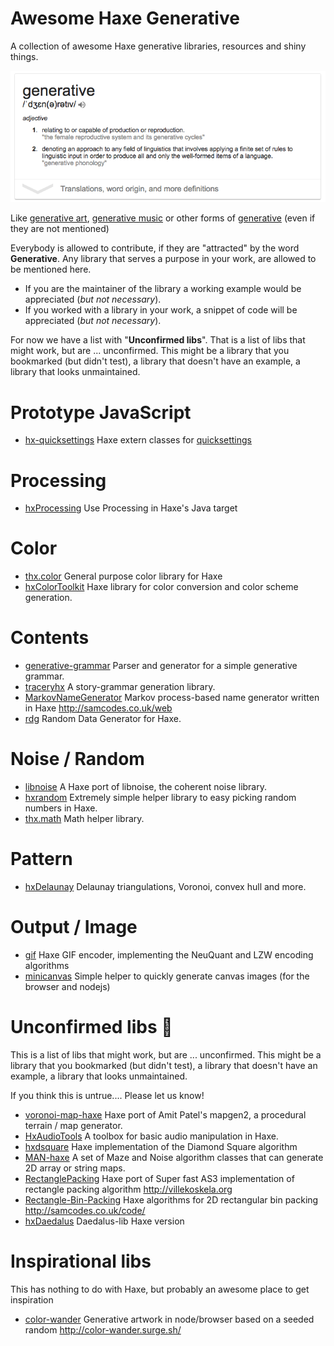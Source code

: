 # Awesome Haxe Generative
A collection of awesome Haxe generative libraries, resources and shiny things.


[![](img/generative.png)](https://en.wikipedia.org/wiki/Generative)


Like [generative art](https://en.wikipedia.org/wiki/Generative_art), [generative music](https://en.wikipedia.org/wiki/Generative_music) or other forms of [generative](https://en.wikipedia.org/wiki/Generative) (even if they are not mentioned)


Everybody is allowed to contribute, if they are "attracted" by the word **Generative**.
Any library that serves a purpose in your work, are allowed to be mentioned here.  

- If you are the maintainer of the library a working example would be appreciated (*but not necessary*).  
- If you worked with a library in your work, a snippet of code will be appreciated (*but not necessary*).  

For now we have a list with "**Unconfirmed libs**". That is a list of libs that might work, but are ... unconfirmed. This might be a library that you bookmarked (but didn't test), a library that doesn't have an example, a library that looks unmaintained.

# Prototype JavaScript

- [hx-quicksettings](https://github.com/markknol/hx-quicksettings) Haxe extern classes for [quicksettings](https://github.com/bit101/quicksettings)

# Processing 

- [hxProcessing](https://github.com/andyli/hxProcessing) Use Processing in Haxe's Java target

# Color

- [thx.color](https://github.com/fponticelli/thx.color) General purpose color library for Haxe
- [hxColorToolkit](https://github.com/andyli/hxColorToolkit) Haxe library for color conversion and color scheme generation.

# Contents

- [generative-grammar](https://github.com/anissen/generative-grammar) Parser and generator for a simple generative grammar. 
- [traceryhx](https://github.com/chiguire/traceryhx) A story-grammar generation library.
- [MarkovNameGenerator](https://github.com/Tw1ddle/MarkovNameGenerator) Markov process-based name generator written in Haxe <http://samcodes.co.uk/web>
- [rdg](https://github.com/fponticelli/rdg) Random Data Generator for Haxe.

# Noise / Random

- [libnoise](https://github.com/memilian/libnoise) A Haxe port of libnoise, the coherent noise library. 
- [hxrandom](https://github.com/jasononeil/hxrandom) Extremely simple helper library to easy picking random numbers in Haxe.
- [thx.math](https://github.com/fponticelli/thx.math) Math helper library.

# Pattern

- [hxDelaunay](https://github.com/azrafe7/hxDelaunay) Delaunay triangulations, Voronoi, convex hull and more. 

# Output / Image

 - [gif](https://github.com/snowkit/gif) Haxe GIF encoder, implementing the NeuQuant and LZW encoding algorithms
 - [minicanvas](https://github.com/fponticelli/minicanvas) Simple helper to quickly generate canvas images (for the browser and nodejs)


# Unconfirmed libs 🤔

This is a list of libs that might work, but are ... unconfirmed. This might be a library that you bookmarked (but didn't test), a library that doesn't have an example, a library that looks unmaintained.

If you think this is untrue.... Please let us know!


 - [voronoi-map-haxe](https://github.com/rjanicek/voronoi-map-haxe) Haxe port of Amit Patel's mapgen2, a procedural terrain / map generator.
 - [HxAudioTools](https://github.com/cambiata/HxAudioTools) A toolbox for basic audio manipulation in Haxe.
 - [hxdsquare](https://github.com/degrav/hxdsquare) Haxe implementation of the Diamond Square algorithm
 - [MAN-haxe](https://github.com/gamepopper/MAN-Haxe) A set of Maze and Noise algorithm classes that can generate 2D array or string maps.
- [RectanglePacking](https://github.com/jarkkosyrjala/RectanglePacking.hx) Haxe port of Super fast AS3 implementation of rectangle packing algorithm <http://villekoskela.org>
- [Rectangle-Bin-Packing](https://github.com/Tw1ddle/Rectangle-Bin-Packing) Haxe algorithms for 2D rectangular bin packing <http://samcodes.co.uk/code/>
- [hxDaedalus](https://github.com/hxDaedalus/hxDaedalus) Daedalus-lib Haxe version

# Inspirational libs

This has nothing to do with Haxe, but probably an awesome place to get inspiration

- [color-wander](https://github.com/mattdesl/color-wander) Generative artwork in node/browser based on a seeded random <http://color-wander.surge.sh/>
